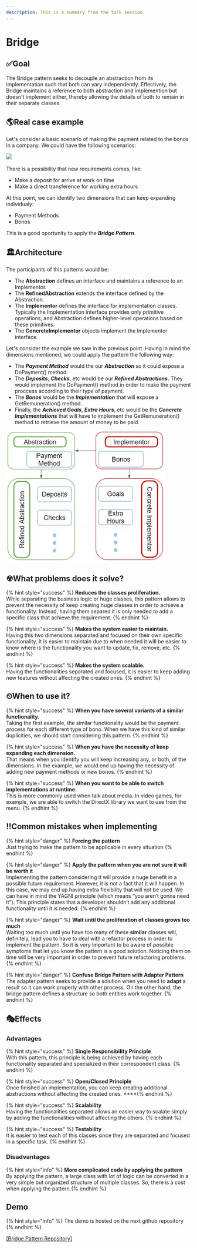 ```yaml
---
description: This is a summary from the talk session.
---
```


# Bridge

## ✅Goal

The Bridge pattern seeks to decouple an abstraction from its implementation such that both can vary independently. Effectively, the Bridge maintains a reference to both abstraction and implemention but doesn't implement either, thereby allowing the details of both to remain in their separate classes.

## 🌎Real case example

Let's consider a basic scenario of making the payment related to the bonos in a company. We could have the following scenarios:

![](.gitbook/assets/Bridge1.JGP)

There is a possibility that new requirements comes, like:

* Make a deposit for arrive at work on time
* Make a direct transference for working extra hours

At this point, we can identify two dimensions that can keep expanding individualy:

* Payment Methods
* Bonos

This is a good oportunity to apply the _**Bridge Pattern**_.

## 🏛Architecture

The participants of this patterns would be:

* The **Abstraction** defines an interface and maintains a reference to an Implementor.
* The **RefinedAbstraction** extends the interface defined by the Abstraction. 
* The **Implementor** defines the interface for implementation classes. Typically the Implementation interface provides only primitive operations, and Abstraction defines higher-level operations based on these primitives.
* The **ConcreteImplementor** objects implement the Implementor interface.

Let's consider the example we saw in the previous point. Having in mind the dimensions mentioned, we could apply the pattern the following way:

* The _**Payment Method**_ would the our _**Abstraction**_ so it could expose a DoPayment\(\) method.
* The _**Deposits**_, _**Checks**_, etc would be our _**Refined Abstractions**_. They would implement the DoPayment\(\) method in order to make the payment proccess according to their type of payment.
* The _**Bonos**_ would be the _**Implementation**_ that will expose a GetRemuneration\(\) method.
* Finally, the _**Achieved Goals**_, _**Extra Hours**_, etc would be the _**Concrete Implementations**_ that will have to implement the GetRemuneration\(\) method to retrieve the amount of money to be paid.

![](.gitbook/assets/Bridge2.JPG)

## ☢What problems does it solve?

{% hint style="success" %} **Reduces the classes proliferation.**  
While separating the business logic or huge classes, this pattern allows to prevent the necessity of keep creating huge classes in order to achieve a functionality. Instead, having them separed it is only needed to add a specific class that achieve the requirement. {% endhint %}

{% hint style="success" %} **Makes the system easier to maintain.**  
Having this two dimensions separated and focused on their own specific functionality, it is easier to maintain due to when needed it will be easier to know where is the functionality you want to update, fix, remove, etc. {% endhint %}

{% hint style="success" %} **Makes the system scalable.**  
Having the functionalities separated and focused, it is easier to keep adding new features without affecting the created ones. {% endhint %}

## ⏲When to use it?

{% hint style="success" %} **When you have several variants of a similar functionality.**  
Taking the first example, the similar functionality would be the payment process for each different type of bono. When we have this kind of similar duplicities, we should start considering this pattern. {% endhint %}

{% hint style="success" %} **When you have the necessity of keep expanding each dimension.**  
That means when you identify you will keep increasing any, or both, of the dimensions. In the example, we would end up having the necessity of adding new payment methods or new bonos. {% endhint %}

{% hint style="success" %} **When you want to be able to switch implementations at runtime.**  
This is more commonly used when talk about media. In video games, for example, we are able to switch the DirectX library we want to use from the menu. {% endhint %}


## ‼Common mistakes when implementing

{% hint style="danger" %} **Forcing the pattern**  
Just trying to make the pattern to be applicable in every situation {% endhint %}

{% hint style="danger" %} **Apply the pattern when you are not sure it will be worth it**  
Implementing the pattern considering it will provide a huge benefit in a possible future requirement. However, it is not a fact that it will happen. In this case, we may end up having extra flexibility that will not be used. We can have in mind the YAGNI principle \(which means “you aren’t gonna need it”\). This principle states that a developer shouldn’t add any additional functionality until it is needed. {% endhint %}

{% hint style="danger" %} **Wait until the proliferation of classes grows too much**  
Waiting too much until you have too many of these **similar** classes will, definitely, lead you to have to deal with a refactor process in order to implement the pattern. So it is very important to be aware of possible symptoms that let you know the pattern is a good solution. Noticing them on time will be very important in order to prevent future refactoring problems. {% endhint %}

{% hint style="danger" %} **Confuse Bridge Pattern with Adapter Pattern**  
The adapter pattern seeks to provide a solution when you need to **adapt** a result so it can work properly with other process. On the other hand, the bridge pattern defines a structure so both entities work together. {% endhint %}

## 🎭Effects

### Advantages

{% hint style="success" %} **Single Responsibility Principle**  
With this pattern, this principle is being achieved by having each functionality separated and specialized in their correspondent class. {% endhint %}

{% hint style="success" %} **Open/Closed Principle**  
Once finished an implementation, you can keep creating additional abstractions without affecting the created ones. ****{% endhint %}

{% hint style="success" %} **Scalability**  
Having the functionalities separated allows an easier way to scalate simply by adding the functionalities without affecting the others. {% endhint %}

{% hint style="success" %} **Testability**  
It is easier to test each of this classes since they are separated and focused in a specific task. {% endhint %}

### Disadvantages 

{% hint style="info" %} **More complicated code by applying the pattern**  
By applying the pattern, a large class with lot of logic can be converted in a very simple but organized structure of multiple classes. So, there is a cost when applying the pattern.{% endhint %}

## Demo 

{% hint style="info" %}
The demo is hosted on the next github repository
{% endhint %}

[\[Bridge Pattern Repository\]](https://github.com/jordinola/BridgePattern)

